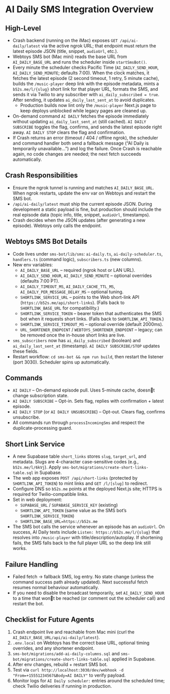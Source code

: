 # AI Daily SMS Integration Overview

## High-Level
- Crash backend (running on the iMac) exposes `GET /api/ai-daily/latest` via the active ngrok URL; that endpoint must return the latest episode JSON (title, snippet, `audioUrl`, etc.).
- Webtoys SMS bot (Mac mini) reads the base URL from `AI_DAILY_BASE_URL` and runs the scheduler inside `startSmsBot()`.
- Every minute the scheduler checks Pacific Time (`AI_DAILY_SEND_HOUR`, `AI_DAILY_SEND_MINUTE`; defaults 7:00). When the clock matches, it fetches the latest episode (2 second timeout, 1 retry, 5 minute cache), builds the `/music-player` deep link with the episode metadata, mints a `b52s.me/l/{slug}` short link for that player URL, formats the SMS, and sends it via Twilio to any subscriber with `ai_daily_subscribed = true`. After sending, it updates `ai_daily_last_sent_at` to avoid duplicates.
  - Production builds now lint only the `/music-player` Next.js page to keep deploys unblocked while legacy pages are cleaned up.
- On-demand command `AI DAILY` fetches the episode immediately without updating `ai_daily_last_sent_at` (still cached). `AI DAILY SUBSCRIBE` toggles the flag, confirms, and sends the latest episode right away. `AI DAILY STOP` clears the flag and confirmation.
- If Crash returns an error (timeout / 404 / offline ngrok), the scheduler and command handler both send a fallback message (“AI Daily is temporarily unavailable…”) and log the failure. Once Crash is reachable again, no code changes are needed; the next fetch succeeds automatically.

## Crash Responsibilities
- Ensure the ngrok tunnel is running and matches `AI_DAILY_BASE_URL`. When ngrok restarts, update the env var on Webtoys and restart the SMS bot.
- `/api/ai-daily/latest` must ship the current episode JSON. During development a static payload is fine, but production should include the real episode data (topic info, title, snippet, `audioUrl`, timestamps).
- Crash decides when the JSON updates (after generating a new episode). Webtoys only calls the endpoint.

## Webtoys SMS Bot Details
- Code lives under `sms-bot/lib/sms`: `ai-daily.ts`, `ai-daily-scheduler.ts`, `handlers.ts` (command logic), `subscribers.ts` (new columns).
- New env variables:
  - `AI_DAILY_BASE_URL` – required (ngrok host or LAN URL).
  - `AI_DAILY_SEND_HOUR`, `AI_DAILY_SEND_MINUTE` – optional overrides (defaults 7:00 PT).
  - `AI_DAILY_TIMEOUT_MS`, `AI_DAILY_CACHE_TTL_MS`, `AI_DAILY_PER_MESSAGE_DELAY_MS` – optional tuning.
  - `SHORTLINK_SERVICE_URL` – points to the Web short-link API (`https://b52s.me/api/short-links`). (Falls back to `SHORTLINK_BASE_URL` for compatibility.)
  - `SHORTLINK_SERVICE_TOKEN` – bearer token that authenticates the SMS bot when it requests short links. (Falls back to `SHORTLINK_API_TOKEN`.)
  - `SHORTLINK_SERVICE_TIMEOUT_MS` – optional override (default 2000ms).
  - `URL_SHORTENER_ENDPOINT` / `WEBTOYS_SHORTENER_ENDPOINT` – legacy; can be removed once the in-house short links are live.
- `sms_subscribers` now has `ai_daily_subscribed` (boolean) and `ai_daily_last_sent_at` (timestamp). `AI DAILY SUBSCRIBE/STOP` updates these fields.
- Restart workflow: `cd sms-bot && npm run build`, then restart the listener (port 3030). Scheduler spins up automatically.

## Commands
- `AI DAILY` – On-demand episode pull. Uses 5-minute cache, doesnt change subscription state.
- `AI DAILY SUBSCRIBE` – Opt-in. Sets flag, replies with confirmation + latest episode.
- `AI DAILY STOP` (or `AI DAILY UNSUBSCRIBE`) – Opt-out. Clears flag, confirms unsubscribe.
- All commands run through `processIncomingSms` and respect the duplicate-processing guard.

## Short Link Service

- A new Supabase table `short_links` stores `slug`, `target_url`, and metadata. Slugs are 4-character case-sensitive codes (e.g., `b52s.me/l/6kVj`). Apply `sms-bot/migrations/create-short-links-table.sql` in Supabase.
- The web app exposes `POST /api/short-links` (protected by `SHORTLINK_API_TOKEN`) to mint links and `GET /l/[slug]` to redirect.
- Configure DNS so `b52s.me` points at the deployed Next.js site; HTTPS is required for Twilio-compatible links.
- Set in web deployment:
  - `SUPABASE_URL` / `SUPABASE_SERVICE_KEY` (existing)
  - `SHORTLINK_API_TOKEN` (same value as the SMS bot’s `SHORTLINK_SERVICE_TOKEN`)
  - `SHORTLINK_BASE_URL=https://b52s.me`
- The SMS bot calls the service whenever an episode has an `audioUrl`. On success, AI Daily texts include `Listen: https://b52s.me/l/{slug}` that resolves into `/music-player` with title/description/autoplay. If shortening fails, the SMS falls back to the full player URL so the deep link still works.

## Failure Handling
- Failed fetch → fallback SMS, log entry. No state change (unless the command success path already updated). Next successful fetch resumes normal behaviour automatically.
- If you need to disable the broadcast temporarily, set `AI_DAILY_SEND_HOUR` to a time that wont be reached (or comment out the scheduler call) and restart the bot.

## Checklist for Future Agents
1. Crash endpoint live and reachable from Mac mini (curl the `AI_DAILY_BASE_URL/api/ai-daily/latest`).
2. `.env.local` on Webtoys has the correct base URL, optional timing overrides, and any shortener endpoint.
3. `sms-bot/migrations/add-ai-daily-columns.sql` and `sms-bot/migrations/create-short-links-table.sql` applied in Supabase.
4. After env changes, rebuild + restart SMS bot.
5. Test via `curl http://localhost:3030/dev/webhook -d "From=+15551234567&Body=AI DAILY"` to verify payload.
6. Monitor logs for `AI Daily scheduler:` entries around the scheduled time; check Twilio deliveries if running in production.
